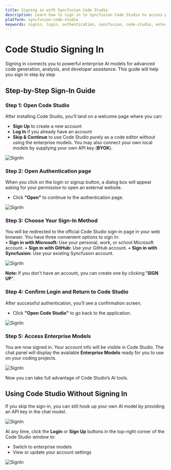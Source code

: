 ```yaml
---
title: Signing in with Syncfusion Code Studio
description: Learn how to sign in to Syncfusion Code Studio to access powerful enterprise AI models for advanced code generation, analysis, and developer assistance.
platform: syncfusion-code-studio
keywords: signin, login, authentication, syncfusion, code-studio, enterprise models, getting started
---
```


# Code Studio Signing In

Signing in connects you to powerful enterprise AI models for advanced code generation, analysis, and developer assistance. This guide will help you sign in step by step

## Step-by-Step Sign-In Guide

### Step 1: Open Code Studio
After installing Code Studio, you’ll land on a welcome page where you can:
- **Sign Up** to create a new account
- **Log In** if you already have an account
- **Skip & Continue** to use Code Studio purely as a code editor without using the enterprise models. You may also connect your own local models by supplying your own API key (**BYOK**).

<img src="./getting-started-image/sign0.png" alt="SignIn" />

### Step 2: Open Authentication page
When you click on the login or signup button, a dialog box will appear asking for your permission to open an external website.

- Click **"Open"** to continue to the authentication page.

<img src="./getting-started-image/signopen.png" alt="SignIn" />

### Step 3: Choose Your Sign-In Method
You will be redirected to the official Code Studio sign-in page in your web browser. You have three convenient options to sign in:  
• **Sign in with Microsoft:** Use your personal, work, or school Microsoft account.
• **Sign in with GitHub:** Use your GitHub account.
• **Sign in with Syncfusion:** Use your existing Syncfusion account.

<img src="./getting-started-image/sign3.png" alt="SignIn" />

**Note:** If you don't have an account, you can create one by clicking "**SIGN UP**".


### Step 4: Confirm Login and Return to Code Studio
After successful authentication, you’ll see a confirmation screen.

- Click **"Open Code Studio"** to go back to the application.

<img src="./getting-started-image/sign4.png" alt="SignIn" />

### Step 5: Access Enterprise Models
You are now signed in. Your account info will be visible in Code Studio.
The chat panel will display the available **Enterprise Models** ready for you to use on your coding projects.


<img src="./getting-started-image/sign5.png" alt="SignIn" />

Now you can take full advantage of Code Studio’s AI tools.

## Using Code Studio Without Signing In

If you skip the sign-in, you can still hook up your own AI model by providing an API key in the chat model.

<img src="./getting-started-image/signaddmodel.png" alt="SignIn" />

At any time, click the **Login** or **Sign Up** buttons in the top-right corner of the Code Studio window to:
- Switch to enterprise models
- View or update your account settings
<img src="./getting-started-image/sign1.png" alt="SignIn" />